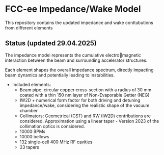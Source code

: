 # FCC-ee Impedance/Wake Model

This repository contains the updated impedance and wake conttubutions from different elements 

## Status (updated 29.04.2025)

The impedance model represents the cumulative electromagnetic interaction between the beam and surrounding accelerator structures.

Each element shapes the overall impedance spectrum, directly impacting beam dynamics and potentially leading to instabilities.

- Included elements:
  - Beam pipe: circular copper cross-section with a radius of 30 mm coated with a thin 150 nm layer of Non-Evaporable Getter (NEG)
  -  IW2D + numerical form factor for both driving and detuning
    impedance/wake, considering the realistic shape of the vacuum chamber.    
  - Collimators: Geometrical (CST) and RW (IW2D) contributions are considered.
    Approximation using a linear taper - Version 2023 of the collimation optics is considered.
  - 10000 BPMs
  - 10000 bellows
  - 132 single-cell 400 MHz RF cavities
  - 33 tapers
